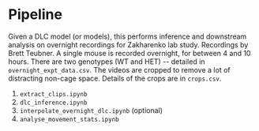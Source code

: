 # Pipeline

Given a DLC model (or models), this performs inference and downstream analysis on overnight recordings for Zakharenko lab study. Recordings by Brett Teubner. A single mouse is recorded overnight, for between 4 and 10 hours. There are two genotypes (WT and HET) -- detailed in `overnight_expt_data.csv`. The videos are cropped to remove a lot of distracting non-cage space. Details of the crops are in `crops.csv`.

1. `extract_clips.ipynb`
2. `dlc_inference.ipynb`
3. `interpolate_overnight_dlc.ipynb` (optional)
4. `analyse_movement_stats.ipynb`
